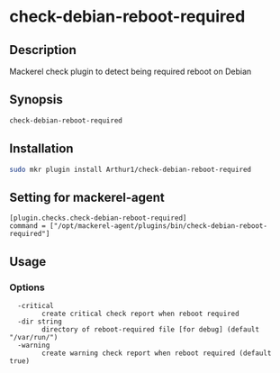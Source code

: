 # check-debian-reboot-required

## Description

Mackerel check plugin to detect being required reboot on Debian

## Synopsis

```sh
check-debian-reboot-required
```

## Installation

```sh
sudo mkr plugin install Arthur1/check-debian-reboot-required
```

## Setting for mackerel-agent

```
[plugin.checks.check-debian-reboot-required]
command = ["/opt/mackerel-agent/plugins/bin/check-debian-reboot-required"]
```

## Usage

### Options

```
  -critical
        create critical check report when reboot required
  -dir string
        directory of reboot-required file [for debug] (default "/var/run/")
  -warning
        create warning check report when reboot required (default true)
```

